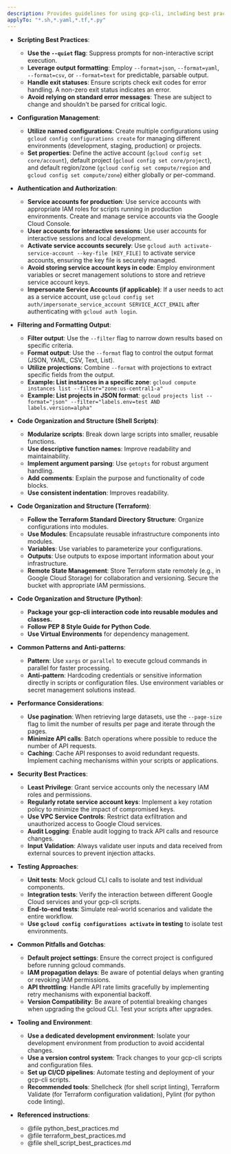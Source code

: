 ```yaml
---
description: Provides guidelines for using gcp-cli, including best practices for scripting, configuration management, security, and performance. Focuses on automation, predictable output, and secure authentication within Google Cloud environments.
applyTo: "*.sh,*.yaml,*.tf,*.py"
---
```

- **Scripting Best Practices**:
  - **Use the `--quiet` flag**: Suppress prompts for non-interactive script execution.
  - **Leverage output formatting**: Employ `--format=json`, `--format=yaml`, `--format=csv`, or `--format=text` for predictable, parsable output.
  - **Handle exit statuses**: Ensure scripts check exit codes for error handling. A non-zero exit status indicates an error.
  - **Avoid relying on standard error messages**: These are subject to change and shouldn't be parsed for critical logic.

- **Configuration Management**:
  - **Utilize named configurations**: Create multiple configurations using `gcloud config configurations create` for managing different environments (development, staging, production) or projects.
  - **Set properties**: Define the active account (`gcloud config set core/account`), default project (`gcloud config set core/project`), and default region/zone (`gcloud config set compute/region` and `gcloud config set compute/zone`) either globally or per-command.

- **Authentication and Authorization**:
  - **Service accounts for production**: Use service accounts with appropriate IAM roles for scripts running in production environments. Create and manage service accounts via the Google Cloud Console.
  - **User accounts for interactive sessions**: Use user accounts for interactive sessions and local development.
  - **Activate service accounts securely**: Use `gcloud auth activate-service-account --key-file [KEY_FILE]` to activate service accounts, ensuring the key file is securely managed.
  - **Avoid storing service account keys in code**: Employ environment variables or secret management solutions to store and retrieve service account keys.
  - **Impersonate Service Accounts (if applicable)**: If a user needs to act as a service account, use `gcloud config set auth/impersonate_service_account SERVICE_ACCT_EMAIL` after authenticating with `gcloud auth login`.

- **Filtering and Formatting Output**:
  - **Filter output**: Use the `--filter` flag to narrow down results based on specific criteria.
  - **Format output**: Use the `--format` flag to control the output format (JSON, YAML, CSV, Text, List).
  - **Utilize projections**: Combine `--format` with projections to extract specific fields from the output.
  - **Example: List instances in a specific zone**: `gcloud compute instances list --filter="zone:us-central1-a"`
  - **Example: List projects in JSON format**: `gcloud projects list --format="json" --filter="labels.env=test AND labels.version=alpha"`

- **Code Organization and Structure (Shell Scripts)**:
  - **Modularize scripts**: Break down large scripts into smaller, reusable functions.
  - **Use descriptive function names**: Improve readability and maintainability.
  - **Implement argument parsing**: Use `getopts` for robust argument handling.
  - **Add comments**: Explain the purpose and functionality of code blocks.
  - **Use consistent indentation**: Improves readability.

- **Code Organization and Structure (Terraform)**:
  - **Follow the Terraform Standard Directory Structure**: Organize configurations into modules.
  - **Use Modules**: Encapsulate reusable infrastructure components into modules.
  - **Variables**: Use variables to parameterize your configurations.
  - **Outputs**: Use outputs to expose important information about your infrastructure.
  - **Remote State Management**: Store Terraform state remotely (e.g., in Google Cloud Storage) for collaboration and versioning. Secure the bucket with appropriate IAM permissions.

- **Code Organization and Structure (Python)**:
  - **Package your gcp-cli interaction code into reusable modules and classes.**
  - **Follow PEP 8 Style Guide for Python Code**.
  - **Use Virtual Environments** for dependency management.

- **Common Patterns and Anti-patterns**:
  - **Pattern**: Use `xargs` or `parallel` to execute gcloud commands in parallel for faster processing.
  - **Anti-pattern**: Hardcoding credentials or sensitive information directly in scripts or configuration files. Use environment variables or secret management solutions instead.

- **Performance Considerations**:
  - **Use pagination**: When retrieving large datasets, use the `--page-size` flag to limit the number of results per page and iterate through the pages.
  - **Minimize API calls**: Batch operations where possible to reduce the number of API requests.
  - **Caching**: Cache API responses to avoid redundant requests. Implement caching mechanisms within your scripts or applications.

- **Security Best Practices**:
  - **Least Privilege**: Grant service accounts only the necessary IAM roles and permissions.
  - **Regularly rotate service account keys**: Implement a key rotation policy to minimize the impact of compromised keys.
  - **Use VPC Service Controls**: Restrict data exfiltration and unauthorized access to Google Cloud services.
  - **Audit Logging**: Enable audit logging to track API calls and resource changes.
  - **Input Validation**: Always validate user inputs and data received from external sources to prevent injection attacks.

- **Testing Approaches**:
  - **Unit tests**: Mock gcloud CLI calls to isolate and test individual components.
  - **Integration tests**: Verify the interaction between different Google Cloud services and your gcp-cli scripts.
  - **End-to-end tests**: Simulate real-world scenarios and validate the entire workflow.
  - **Use `gcloud config configurations activate` in testing** to isolate test environments.

- **Common Pitfalls and Gotchas**:
  - **Default project settings**: Ensure the correct project is configured before running gcloud commands.
  - **IAM propagation delays**: Be aware of potential delays when granting or revoking IAM permissions.
  - **API throttling**: Handle API rate limits gracefully by implementing retry mechanisms with exponential backoff.
  - **Version Compatibility**: Be aware of potential breaking changes when upgrading the gcloud CLI. Test your scripts after upgrades.

- **Tooling and Environment**:
  - **Use a dedicated development environment**: Isolate your development environment from production to avoid accidental changes.
  - **Use a version control system**: Track changes to your gcp-cli scripts and configuration files.
  - **Set up CI/CD pipelines**: Automate testing and deployment of your gcp-cli scripts.
  - **Recommended tools**: Shellcheck (for shell script linting), Terraform Validate (for Terraform configuration validation), Pylint (for python code linting).

- **Referenced instructions**:
  - @file python_best_practices.md
  - @file terraform_best_practices.md
  - @file shell_script_best_practices.md